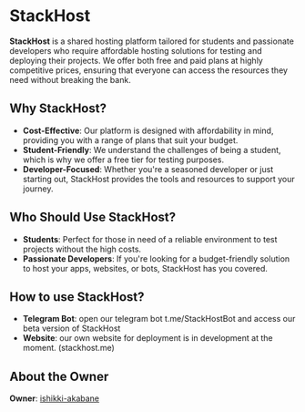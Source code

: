 # StackHost

**StackHost** is a shared hosting platform tailored for students and passionate developers who require affordable hosting solutions for testing and deploying their projects. We offer both free and paid plans at highly competitive prices, ensuring that everyone can access the resources they need without breaking the bank.

## Why StackHost?

- **Cost-Effective**: Our platform is designed with affordability in mind, providing you with a range of plans that suit your budget.
- **Student-Friendly**: We understand the challenges of being a student, which is why we offer a free tier for testing purposes.
- **Developer-Focused**: Whether you're a seasoned developer or just starting out, StackHost provides the tools and resources to support your journey.

## Who Should Use StackHost?

- **Students**: Perfect for those in need of a reliable environment to test projects without the high costs.
- **Passionate Developers**: If you're looking for a budget-friendly solution to host your apps, websites, or bots, StackHost has you covered.

## How to use StackHost?

- **Telegram Bot**: open our telegram bot t.me/StackHostBot and access our beta version of StackHost
- **Website**: our own website for deployment is in development at the moment. (stackhost.me)


## About the Owner

**Owner**: [ishikki-akabane](https://github.com/ishikki-akabane)
